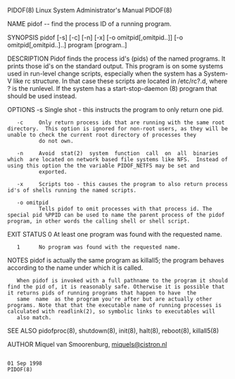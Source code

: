 PIDOF(8)                                                                             Linux System Administrator's Manual                                                                             PIDOF(8)



NAME
       pidof -- find the process ID of a running program.

SYNOPSIS
       pidof [-s] [-c] [-n] [-x] [-o omitpid[,omitpid..]]  [-o omitpid[,omitpid..]..]  program [program..]

DESCRIPTION
       Pidof  finds  the process id's (pids) of the named programs. It prints those id's on the standard output. This program is on some systems used in run-level change scripts, especially when the system
       has a System-V like rc structure. In that case these scripts are located in /etc/rc?.d, where ? is the runlevel. If the system has a start-stop-daemon (8) program that should be used instead.

OPTIONS
       -s     Single shot - this instructs the program to only return one pid.

       -c     Only return process ids that are running with the same root directory.  This option is ignored for non-root users, as they will be unable to check the current root directory of processes they
              do not own.

       -n     Avoid  stat(2)  system  function  call  on  all  binaries  which  are located on network based file systems like NFS.  Instead of using this option the the variable PIDOF_NETFS may be set and
              exported.

       -x     Scripts too - this causes the program to also return process id's of shells running the named scripts.

       -o omitpid
              Tells pidof to omit processes with that process id. The special pid %PPID can be used to name the parent process of the pidof program, in other words the calling shell or shell script.

EXIT STATUS
       0      At least one program was found with the requested name.

       1      No program was found with the requested name.

NOTES
       pidof is actually the same program as killall5; the program behaves according to the name under which it is called.

       When pidof is invoked with a full pathname to the program it should find the pid of, it is reasonably safe. Otherwise it is possible that it returns pids of running programs that happen to have  the
       same  name  as the program you're after but are actually other programs. Note that that the executable name of running processes is calculated with readlink(2), so symbolic links to executables will
       also match.


SEE ALSO
       pidofproc(8), shutdown(8), init(8), halt(8), reboot(8), killall5(8)

AUTHOR
       Miquel van Smoorenburg, miquels@cistron.nl



                                                                                                 01 Sep 1998                                                                                         PIDOF(8)
